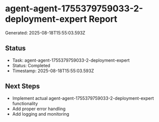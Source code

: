 # agent-agent-1755379759033-2-deployment-expert Report

Generated: 2025-08-18T15:55:03.593Z

## Status
- Task: agent-agent-1755379759033-2-deployment-expert
- Status: Completed
- Timestamp: 2025-08-18T15:55:03.593Z

## Next Steps
- Implement actual agent-agent-1755379759033-2-deployment-expert functionality
- Add proper error handling
- Add logging and monitoring
